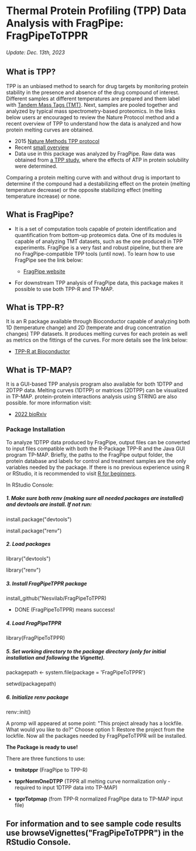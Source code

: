 # Thermal Protein Profiling (TPP) Data Analysis with FragPipe: FragPipeToTPPR
###### Update: Dec. 13th, 2023

## What is TPP?
TPP is an unbiased method to search for drug targets by monitoring protein stability in the presence and absence of the drug compound of interest. Different samples at different temperatures are prepared and them label with [Tandem Mass Tags (TMT)](https://pubs.acs.org/doi/10.1021/ac0262560). Next, samples are pooled together and analyzed by typical mass spectrometry-based proteomics. In the links below users ar encouraged to review the Nature Protocol method and a recent overview of TPP to understand how the data is analyzed and how protein melting curves are obtained. 

  - 2015 [Nature Methods TPP protocol](https://www.nature.com/articles/nprot.2015.101)
  - Recent [small overview](https://pubmed.ncbi.nlm.nih.gov/36368297/)
  - Data use in this package was analyzed by FragPipe. Raw data was obtained from [a TPP study](https://www.nature.com/articles/s41467-019-09107-y), where the effects of ATP in protein solubility were determined.     
  
Comparing a protein melting curve with and without drug is important to determine if the compound had a destabilizing effect on the protein (melting temperature decrease) or the opposite stabilizing effect (melting temperature increase) or none.

## What is FragPipe?
- It is a set of computation tools capable of protein identification and quantification from bottom-up proteomics data. One of its modules is capable of analyzing TMT datasets, such as the one produced in TPP experiments. FragPipe is a very fast and robust pipeline, but there are no FragPipe-compatible TPP tools (until now). To learn how to use FragPipe see the link below:
  
  - [FragPipe website](https://fragpipe.nesvilab.org/docs/tutorial_fragpipe_outputs.html])
  
- For downstream TPP analysis of FragPipe data, this package makes it possible to use both TPP-R and TP-MAP.
  
## What is TPP-R?
It is an R package available through Bioconductor capable of analyzing both 1D (temperature change) and 2D (temperate and drug concentration changes) TPP datasets. It produces melting curves for each protein as well as metrics on the fittings of the curves. For more details see the link below:

  - [TPP-R at Bioconductor](https://bioconductor.org/packages/release/bioc/html/TPP.html)

## What is TP-MAP?
It is a GUI-based TPP analysis program also available for both 1DTPP and 2DTPP data. Melting curves (1DTPP) or matrices (2DTPP) can be visualized in TP-MAP. protein-protein interactions analysis using STRING are also possible. for more information visit:

  - [2022 bioRxiv](https://www.biorxiv.org/content/10.1101/2021.02.22.432361v2)
  
  
### Package Installation

To analyze 1DTPP data produced by FragPipe, output files can be converted to input files compatible with both the R-Package TPP-R and the Java GUI program TP-MAP. Briefly, the paths to the FragPipe output folder, the protein database and labels for control and treatment samples are the only variables needed
 by the package. If there is no previous experience using R or RStudio, it is recommended to visit [R for beginners](https://education.rstudio.com/learn/beginner/).

In RStudio Console:

##### 1. Make sure both renv (making sure all needed packages are installed) and devtools are install. If not run:
install.package("devtools")

install.package("renv")

##### 2. Load packages
library("devtools")

library("renv")


##### 3. Install FragPipeTPPR package
install_github("Nesvilab/FragPipeToTPPR)

* DONE (FragPipeToTPPR) means success!

##### 4. Load FragPipeTPPR
library(FragPipeToTPPR)

##### 5. Set working directory to the package directory (only for initial installation and following the Vignette).
packagepath <- system.file(package = 'FragPipeToTPPR')

setwd(packagepath)

##### 6. Initialize renv package
renv::init()

A promp will appeared at some point: "This project already has a lockfile. What would you like to do?" Choose option 1: Restore the project from the lockfile.
Now all the packages needed by FragPipeToTPPR will be installed.

**The Package is ready to use!**

There are three functions to use:

- **tmitotppr** (FragPipe to TPP-R)

- **tpprNormOneDTPP** (TPPR all melting curve normalization only - required to input 1DTPP data into TP-MAP)

- **tpprTotpmap** (from TPP-R normalized FragPipe data to TP-MAP input file)

## For information and to see sample code results use browseVignettes("FragPipeToTPPR") in the RStudio Console.
